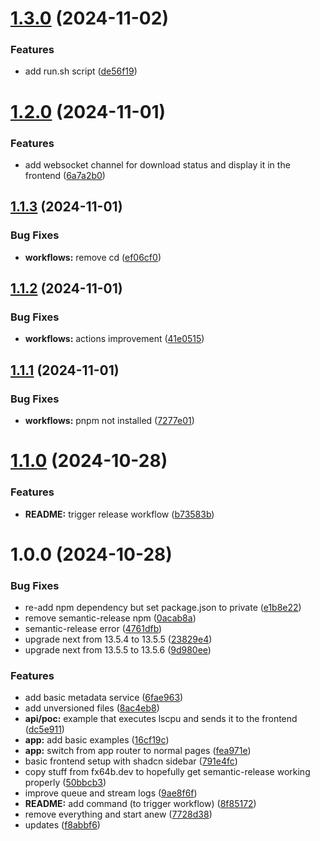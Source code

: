 # [1.3.0](https://github.com/Fx64b/video-archiver/compare/v1.2.0...v1.3.0) (2024-11-02)


### Features

* add run.sh script ([de56f19](https://github.com/Fx64b/video-archiver/commit/de56f1962acc248cb3b3d7af9e3a960148f1348b))

# [1.2.0](https://github.com/Fx64b/video-archiver/compare/v1.1.3...v1.2.0) (2024-11-01)


### Features

* add websocket channel for download status and display it in the frontend ([6a7a2b0](https://github.com/Fx64b/video-archiver/commit/6a7a2b0d32a5698178add9d1617ed443e3fb0f1b))

## [1.1.3](https://github.com/Fx64b/video-archiver/compare/v1.1.2...v1.1.3) (2024-11-01)


### Bug Fixes

* **workflows:** remove cd ([ef06cf0](https://github.com/Fx64b/video-archiver/commit/ef06cf026a9921db3dbf7c6d620779f885443ab7))

## [1.1.2](https://github.com/Fx64b/video-archiver/compare/v1.1.1...v1.1.2) (2024-11-01)


### Bug Fixes

* **workflows:** actions improvement ([41e0515](https://github.com/Fx64b/video-archiver/commit/41e0515a23570c5b7a88d8452b0fc406813e2f05))

## [1.1.1](https://github.com/Fx64b/video-archiver/compare/v1.1.0...v1.1.1) (2024-11-01)


### Bug Fixes

* **workflows:** pnpm not installed ([7277e01](https://github.com/Fx64b/video-archiver/commit/7277e0140314b7fe494a588dd30b325e9881419f))

# [1.1.0](https://github.com/Fx64b/video-archiver/compare/v1.0.0...v1.1.0) (2024-10-28)


### Features

* **README:** trigger release workflow ([b73583b](https://github.com/Fx64b/video-archiver/commit/b73583bfe8fca9b17f4df0f4026dd9f56c429bf8))

# 1.0.0 (2024-10-28)


### Bug Fixes

* re-add npm dependency but set package.json to private ([e1b8e22](https://github.com/Fx64b/video-archiver/commit/e1b8e226e4a623ae79da3524b7f0d35e0ab59e28))
* remove semantic-release npm ([0acab8a](https://github.com/Fx64b/video-archiver/commit/0acab8ae4827a007ad4af1d42c906f0d6df03aea))
* semantic-release error ([4761dfb](https://github.com/Fx64b/video-archiver/commit/4761dfb9f9dbddd387059f72724aa0d1da9ca702))
* upgrade next from 13.5.4 to 13.5.5 ([23829e4](https://github.com/Fx64b/video-archiver/commit/23829e40f63f0896ff6e3aff37c73f1e9021d17b))
* upgrade next from 13.5.5 to 13.5.6 ([9d980ee](https://github.com/Fx64b/video-archiver/commit/9d980ee4b8954ba966b7ede054fe759f8a1f1448))


### Features

* add basic metadata service ([6fae963](https://github.com/Fx64b/video-archiver/commit/6fae9636a17112cbdf477f225b2384e5a2b76b7c))
* add unversioned files ([8ac4eb8](https://github.com/Fx64b/video-archiver/commit/8ac4eb8e296b993bbd5e00f191959384108e42d6))
* **api/poc:** example that executes lscpu and sends it to the frontend ([dc5e911](https://github.com/Fx64b/video-archiver/commit/dc5e91138d52f74ee2c8adeaf97b7bcdf67fa78d))
* **app:** add basic examples ([16cf19c](https://github.com/Fx64b/video-archiver/commit/16cf19ccd544b97bdc0520a82329d51dee7c0fb5))
* **app:** switch from app router to normal pages ([fea971e](https://github.com/Fx64b/video-archiver/commit/fea971e25e10476a46ab6036a6c6379f0b7288f8))
* basic frontend setup with shadcn sidebar ([791e4fc](https://github.com/Fx64b/video-archiver/commit/791e4fcf7d8775260d2f24297b13c39c6c10d8e1))
* copy stuff from fx64b.dev to hopefully get semantic-release working properly ([50bbcb3](https://github.com/Fx64b/video-archiver/commit/50bbcb33730186420ad4111f0eace6d17fe766c6))
* improve queue and stream logs ([9ae8f6f](https://github.com/Fx64b/video-archiver/commit/9ae8f6f21e0b585f313dd5344d707a984eaeaff3))
* **README:** add command (to trigger workflow) ([8f85172](https://github.com/Fx64b/video-archiver/commit/8f85172134dbdd7fe4078154096305d9f88a6148))
* remove everything and start anew ([7728d38](https://github.com/Fx64b/video-archiver/commit/7728d38d93f66d1a68019ad94b419e3eb5461f76))
* updates ([f8abbf6](https://github.com/Fx64b/video-archiver/commit/f8abbf6bf424ddd65eaff7f6e7e7d19064fb282d))
